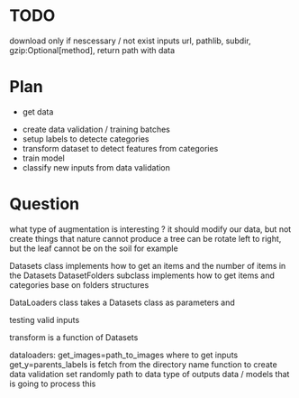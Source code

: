 # TODO
download only if nescessary / not exist
inputs url, pathlib, subdir, gzip:Optional[method], return path with data

# Plan

- get data
<!--    - check data integrety-->
<!--    - normalization / resize-->
<!--    - distribution-->
<!--        - load data in class-->
<!--            - (labels|classes) / path / elements / number of elements / batches-->
<!--- augment data to balance dataset-->
- create data validation / training batches
- setup labels to detecte categories
- transform dataset to detect features from categories
    <!--- What count as data transformation: Convolution/-->
- train model
- classify new inputs from data validation

# Question

what type of augmentation is interesting ?
it should modify our data, but not create things that nature cannot produce
a tree can be rotate left to right, but the leaf cannot be on the soil for example

Datasets class implements how to get an items and the number of items in the Datasets
DatasetFolders subclass implements how to get items and categories base on folders structures

DataLoaders class takes a Datasets class as parameters and 

testing valid inputs

transform is a function of Datasets

dataloaders:
get_images=path_to_images where to get inputs
get_y=parents_labels is fetch from the directory name
function to create data validation set randomly
path to data
type of outputs data / models that is going to process this
